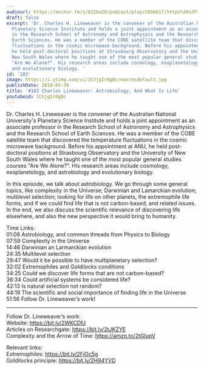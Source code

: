 ```yaml
---
audiourl: https://anchor.fm/s/822ba20/podcast/play/2856617/https%3A%2F%2Fd3ctxlq1ktw2nl.cloudfront.net%2Fproduction%2F2019-3-6%2F12454410-44100-2-cd3093914a5cf.m4a
draft: false
excerpt: 'Dr. Charles H. Lineweaver is the convener of the Australian National University''s
  Planetary Science Institute and holds a joint appointment as an associate professor
  in the Research School of Astronomy and Astrophysics and the Research School of
  Earth Sciences. He was a member of the COBE satellite team that discovered the temperature
  fluctuations in the cosmic microwave background. Before his appointment at ANU,
  he held post-doctoral positions at Strasbourg Observatory and the University of
  New South Wales where he taught one of the most popular general studies courses
  "Are We Alone?". His research areas include cosmology, exoplanetology, and astrobiology
  and evolutionary biology. '
id: '183'
image: https://i.ytimg.com/vi/1CVjgIr6gBc/maxresdefault.jpg
publishDate: 2019-05-30
title: '#183 Charles Lineweaver: Astrobiology, And What Is Life'
youtubeid: 1CVjgIr6gBc
---
```

<div class="timelinks">

Dr. Charles H. Lineweaver is the convener of the Australian National University's Planetary Science Institute and holds a joint appointment as an associate professor in the Research School of Astronomy and Astrophysics and the Research School of Earth Sciences. He was a member of the COBE satellite team that discovered the temperature fluctuations in the cosmic microwave background. Before his appointment at ANU, he held post-doctoral positions at Strasbourg Observatory and the University of New South Wales where he taught one of the most popular general studies courses "Are We Alone?". His research areas include cosmology, exoplanetology, and astrobiology and evolutionary biology. 

In this episode, we talk about astrobiology. We go through some general topics, like complexity in the Universe; Darwinian and Lamarckian evolution; multilevel selection; looking for life on other planets, the extremophile life forms, and if we could find life that is not carbon-based, and related issues. In the end, we also discuss the scientific relevance of discovering life elsewhere, and also the new perspective it would bring to humanity.

Time Links:  
<time>01:08</time> Astrobiology, and common threads from Physics to Biology  
<time>07:59</time> Complexity in the Universe                                        
<time>14:46</time> Darwinian an Larmarckian evolution                                      
<time>24:35</time> Multilevel selection                                         
<time>29:47</time> Would it be possible to have multiplanetary selection?                                   
<time>32:02</time> Extremophiles and Goldilocks conditions                             
<time>34:25</time> Could we discover life forms that are not carbon-based?                      
<time>36:34</time> Could artificial systems be considered life?            
<time>42:13</time> Is natural selection not random?      
<time>44:19</time> The scientific and social importance of finding life in the Universe  
<time>51:56</time> Follow Dr. Lineweaver’s work!

---

Follow Dr. Lineweaver’s work:  
Website: https://bit.ly/2WKCDfJ  
Articles on Researchgate: https://bit.ly/2tJKZYE  
Complexity and the Arrow of Time: https://amzn.to/2tGIupV

Relevant links:  
Extremophiles: https://bit.ly/2FjOc5g  
Goldilocks principle: https://bit.ly/2H94YVD
</div>


